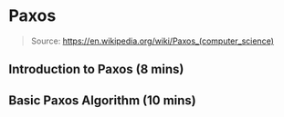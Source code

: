 # Paxos


> Source: https://en.wikipedia.org/wiki/Paxos_(computer_science)

## Introduction to Paxos (8 mins)

## Basic Paxos Algorithm (10 mins)